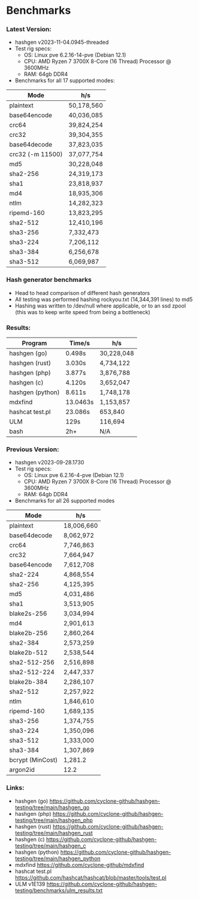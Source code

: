 # Benchmarks
 
### Latest Version: 
- hashgen v2023-11-04.0945-threaded
- Test rig specs:
  - OS: Linux pve 6.2.16-14-pve (Debian 12.1)
  - CPU: AMD Ryzen 7 3700X 8-Core (16 Thread) Processor @ 3600MHz
  - RAM: 64gb DDR4
- Benchmarks for all 17 supported modes:

| Mode  | h/s |
| ------------- | ------------- | 
| plaintext | 50,178,560 |
| base64encode | 40,036,085 |
| crc64 | 39,824,254 |
| crc32 | 39,304,355 |
| base64decode | 37,823,035 |
| crc32 (-m 11500) | 37,077,754 |
| md5 | 30,228,048 |
| sha2-256 | 24,319,173 |
| sha1 | 23,818,937 |
| md4 | 18,935,306 |
| ntlm | 14,282,323 |
| ripemd-160 | 13,823,295 |
| sha2-512 | 12,410,196 |
| sha3-256 | 7,332,473 |
| sha3-224 | 7,206,112 |
| sha3-384 | 6,256,678 |
| sha3-512 | 6,069,987 |

### Hash generator benchmarks
 - Head to head comparison of different hash generators
 - All testing was performed hashing rockyou.txt (14,344,391 lines) to md5
 - Hashing was written to /dev/null where applicable, or to an ssd zpool (this was to keep write speed from being a bottleneck)

### Results:
| Program  | Time/s | h/s |
| ------------- | ------------- | ------------- |
| hashgen (go)  | 0.498s | 30,228,048 |
| hashgen (rust)    | 3.030s | 4,734,122 |
| hashgen (php) | 3.877s | 3,876,788 |
| hashgen (c)   | 4.120s | 3,652,047 |
| hashgen (python)  | 8.611s | 1,748,178 |
| mdxfind	| 13.0463s | 1,153,857 |
| hashcat test.pl	| 23.086s | 653,840 |
| ULM | 129s | 116,694 |
| bash | 2h+ | N/A |

### Previous Version: 
- hashgen v2023-09-28.1730
- Test rig specs:
  - OS: Linux pve 6.2.16-4-pve (Debian 12.1)
  - CPU: AMD Ryzen 7 3700X 8-Core (16 Thread) Processor @ 3600MHz
  - RAM: 64gb DDR4
- Benchmarks for all 26 supported modes

| Mode  | h/s |
| ------------- | ------------- | 
| plaintext | 18,006,660 |
| base64decode | 8,062,972 |
| crc64 | 7,746,863 |
| crc32 | 7,664,947 |
| base64encode | 7,612,708 |
| sha2-224 | 4,868,554 |
| sha2-256 | 4,125,395 |
| md5 | 4,031,486 |
| sha1 | 3,513,905 |
| blake2s-256 | 3,034,994 |
| md4 | 2,901,613 |
| blake2b-256 | 2,860,264 |
| sha2-384 | 2,573,259 |
| blake2b-512 | 2,538,544 |
| sha2-512-256 | 2,516,898 |
| sha2-512-224 | 2,447,337 |
| blake2b-384 | 2,286,107 |
| sha2-512 | 2,257,922 |
| ntlm | 1,846,610 |
| ripemd-160 | 1,689,135 |
| sha3-256 | 1,374,755 |
| sha3-224 | 1,350,096 |
| sha3-512 | 1,333,000 |
| sha3-384 | 1,307,869 |
| bcrypt (MinCost) | 1,281.2 |
| argon2id | 12.2 |

### Links:
- hashgen (go) https://github.com/cyclone-github/hashgen-testing/tree/main/hashgen_go
- hashgen (php) https://github.com/cyclone-github/hashgen-testing/tree/main/hashgen_php
- hashgen (rust) https://github.com/cyclone-github/hashgen-testing/tree/main/hashgen_rust
- hashgen (c) https://github.com/cyclone-github/hashgen-testing/tree/main/hashgen_c
- hashgen (python) https://github.com/cyclone-github/hashgen-testing/tree/main/hashgen_python
- mdxfind https://github.com/cyclone-github/mdxfind
- hashcat test.pl https://github.com/hashcat/hashcat/blob/master/tools/test.pl
- ULM v1E139 https://github.com/cyclone-github/hashgen-testing/benchmarks/ulm_results.txt